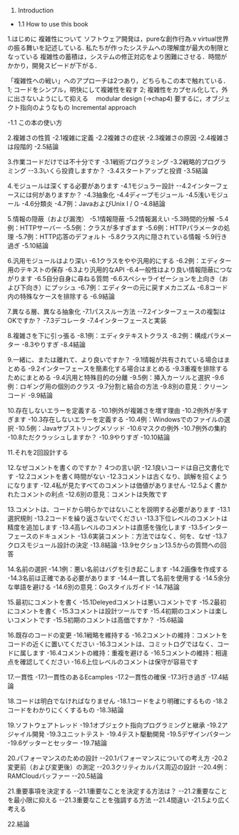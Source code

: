 1. Introduction
 - 1.1 How to use this book

1.はじめに
複雑性について
ソフトウェア開発は，pureな創作行為.v virtual世界の振る舞いを記述している.
    私たちが作ったシステムへの理解度が最大の制限となっている
    複雑性の蓄積は，システムの修正対応をより困難にさせる．時間がかかり，開発スピードが下がる．

「複雑性への戦い」へのアプローチは2つあり，どちらもこの本で触れている．
1; コードをシンプル，明快にして複雑性を殺す
2; 複雑性をカプセル化して，外に出さないようにして抑える
　modular design (→chap4) 要するに，オブジェクト指向のようなもの
Incremental approach

 -1.1 この本の使い方


 2.複雑さの性質
 -2.1複雑に定義
 -2.2複雑さの症状
 -2.3複雑さの原因
 -2.4複雑さは段階的
 -2.5結論

3.作業コードだけでは不十分です
 -3.1戦術プログラミング
 -3.2戦略的プログラミング
 --3.3いくら投資しますか？
 -3.4スタートアップと投資
 -3.5結論

4.モジュールは深くする必要があります
 -4.1モジュラー設計
 --4.2インターフェースには何がありますか？
 -4.3抽象化
 -4.4ディープモジュール
 -4.5浅いモジュール
 -4.6分類炎
 -4.7例：JavaおよびUnix I / O
 -4.8結論

5.情報​​の隠蔽（および漏洩）
 -5.1情報隠蔽
 -5.2情報漏えい
 -5.3時間的分解
 -5.4例：HTTPサーバー
 -5.5例：クラスが多すぎます
 -5.6例：HTTPパラメータの処理
 -5.7例：HTTP応答のデフォルト
 -5.8クラス内に隠されている情報
 -5.9行き過ぎ
 -5.10結論

6.汎用モジュールはより深い
 -6.1クラスをやや汎用的にする
 -6.2例：エディター用のテキストの保存
 -6.3より汎用的なAPI
 -6.4一般性はより良い情報隠蔽につながります
 -6.5自分自身に尋ねる質問
 -6.6スペシャライゼーションを上向き（および下向き）にプッシュ
 -6.7例：エディターの元に戻すメカニズム
 -6.8コード内の特殊なケースを排除する
 -6.9結論

7.異なる層、異なる抽象化
 -7.1パススルー方法
 --7.2インターフェースの複製はOKですか？
 -7.3デコレータ
 -7.4インターフェースと実装

8.複雑さを下に引っ張る
 -8.1例：エディタテキストクラス
 -8.2例：構成パラメーター
 -8.3やりすぎ
 -8.4結論

9.一緒に、または離れて、より良いですか？
 -9.1情報が共有されている場合はまとめる
 -9.2インターフェースを簡素化する場合はまとめる
 -9.3重複を排除するためにまとめる
 -9.4汎用と特殊目的の分離
 -9.5例：挿入カーソルと選択
 -9.6例：ロギング用の個別のクラス
 -9.7分割と結合の方法
 -9.8別の意見：クリーンコード
 -9.9結論

10.存在しないエラーを定義する
 -10.1例外が複雑さを増す理由
 -10.2例外が多すぎます
 -10.3存在しないエラーを定義する
 -10.4例：Windowsでのファイルの選択
 -10.5例：Javaサブストリングメソッド
 -10.6マスクの例外
 -10.7例外の集約
 -10.8ただクラッシュしますか？
 -10.9やりすぎ
 -10.10結論

11.それを2回設計する

12.なぜコメントを書くのですか？ 4つの言い訳
 -12.1良いコードは自己文書化です
 -12.2コメントを書く時間がない
 -12.3コメントは古くなり、誤解を招くようになります
 -12.4私が見たすべてのコメントは価値がありません
 -12.5よく書かれたコメントの利点
 -12.6別の意見：コメントは失敗です

13.コメントは、コードから明らかではないことを説明する必要があります
 -13.1選択規則
 -13.2コードを繰り返さないでください
 -13.3下位レベルのコメントは精度を追加します
 -13.4高レベルのコメントは直感を強化します
 -13.5インターフェースのドキュメント
 -13.6実装コメント：方法ではなく、何を、なぜ
 -13.7クロスモジュール設計の決定
 -13.8結論
 -13.9セクション13.5からの質問への回答

14.名前の選択
 -14.1例：悪い名前はバグを引き起こします
 -14.2画像を作成する
 -14.3名前は正確である必要があります
 -14.4一貫して名前を使用する
 -14.5余分な単語を避ける
 -14.6別の意見：Goスタイルガイド
 -14.7結論

15.最初にコメントを書く
 -15.1Deleyedコメントは悪いコメントです
 -15.2最初にコメントを書く
 -15.3コメントは設計ツールです
 -15.4初期のコメントは楽しいコメントです
 -15.5初期のコメントは高価ですか？
 -15.6結論

16.既存のコードの変更
 -16.1戦略を維持する
 -16.2コメントの維持：コメントをコードの近くに置いてください
 -16.3コメントは、コミットログではなく、コードに属します
 -16.4コメントの維持：重複を避ける
 -16.5コメントの維持：相違点を確認してください
 -16.6上位レベルのコメントは保守が容易です

17.一貫性
 -17.1一貫性のあるEcamples
 -17.2一貫性の確保
 -17.3行き過ぎ
 -17.4結論

18.コードは明白でなければなりません
 -18.1コードをより明確にするもの
 -18.2コードをわかりにくくするもの
 -18.3結論

19.ソフトウェアトレッド
 -19.1オブジェクト指向プログラミングと継承
 -19.2アジャイル開発
 -19.3ユニットテスト
 -19.4テスト駆動開発
 -19.5デザインパターン
 -19.6ゲッターとセッター
 -19.7結論

20.パフォーマンスのための設計
 --20.1パフォーマンスについての考え方
 -20.2変更前（および変更後）の測定
 --20.3クリティカルパス周辺の設計
 --20.4例：RAMCloudバッファー
 --20.5結論

21.重要事項を決定する
 --21.1重要なことを決定する方法は？
 --21.2重要なことを最小限に抑える
 --21.3重要なことを強調する方法
 --21.4間違い
 -21.5より広く考える

22.結論